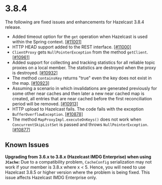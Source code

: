# 3.8.4

The following are fixed issues and enhancements for Hazelcast 3.8.4 release.


- Added timeout option for the `get` operation when Hazelcast is used within the Spring context. [[#11001]](https://github.com/hazelcast/hazelcast/pull/11001/)
- HTTP HEAD support added to the REST interface. [[#11000]](https://github.com/hazelcast/hazelcast/pull/11000/)
- `ClientProxy` gets `NullPointerException` from the method `getClient`. [[#10961]](https://github.com/hazelcast/hazelcast/issues/10961)
- Added support for collecting and tracking statistics for all reliable topic proxies on a local member. The statistics are destroyed when the proxy is destroyed. [[#10932]](https://github.com/hazelcast/hazelcast/pull/10932/)
- The method `containsKey` returns "true" even the key does not exist in the map. [[#10923]](https://github.com/hazelcast/hazelcast/issues/10923)
- Assuming a scenario in which invalidations are generated previously for some other near caches and then later a new near cached map is created, all entries that are near cached before the first reconciliation period will be removed. [[#10913]](https://github.com/hazelcast/hazelcast/issues/10913)
- HTTP upload to Hazelcast fails. The code fails with the exception `BufferOverflowException`. [[#10878]](https://github.com/hazelcast/hazelcast/issues/10878)
- The method `MapProxyImpl.executeOnKeys()` does not work when `ConcurrentSkipListSet` is passed and throws `NullPointerException`. [[#10877]](https://github.com/hazelcast/hazelcast/issues/10877)


## Known Issues

**Upgrading from 3.6.x to 3.8.x (Hazelcast IMDG Enterprise) when using `JCache`:** Due to a compatibility problem, `CacheConfig` serialization may not work if your member is 3.8.x where x < 5. Hence, you will need to use Hazelcast 3.8.5 or higher version where the problem is being fixed. This issue affects Hazelcast IMDG Enterprise only.